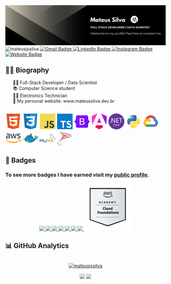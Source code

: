 <!-- Banner -->
<div align="center" width="100%">
  <img src="resources/Banner.png">
</div>

<!-- Personal Information -->
<div>
  <!-- Contact and Infos -->
  <div align="left">
    <img src="https://komarev.com/ghpvc/?username=mateusjssilva&label=Profile%20views&color=0e75b6&style=for-the-badge" alt="mateusjssilva" />
    <a href="mailto:trabalhomateusjs521@gmail.com" target="_blank">
      <img src="https://img.shields.io/badge/Gmail-D14836?style=for-the-badge&logo=gmail&logoColor=white" alt="Gmail Badge"/>
    </a>
    <a href="https://www.linkedin.com/in/mateus-silva-7b9796211/" target="_blank">
      <img src="https://img.shields.io/badge/LinkedIn-0077B5?style=for-the-badge&logo=linkedin&logoColor=white" alt="LinkedIn Badge"/>
    </a>
    <a href="https://www.instagram.com/mateus_silva.dev/" target="_blank">
      <img src="https://img.shields.io/badge/Instagram-E4405F?style=for-the-badge&logo=instagram&logoColor=white" alt="Instagram Badge"/>
    </a>
    <a href="https://www.mateussilva.dev.br/" target="_blank">
      <img src="https://img.shields.io/badge/Website-4285F4?style=for-the-badge&logo=google-chrome&logoColor=white" alt="Website Badge"/>
    </a>
  </div>
  <h2>👨‍💻 Biography</h2>
  <ul style="list-style-type:none;">
    <li>👨‍💻 Full-Stack Developer / Data Scientist</li>
    <li>📚 Computer Science student</li>
    <li>👨‍🔧 Electronics Technician</li>
    <li>🔗 My personal website: <a href="https://www.mateussilva.dev.br" target="_blank" style="text-decoration: none; color: inherit;">www.mateussilva.dev.br</a></li>
  </ul>
</div>

<!-- Tech Stack -->
<div>
  <br>
  <code><img width="50" src="https://github.com/devicons/devicon/blob/master/icons/html5/html5-original.svg" title="HTML5" alt="HTML5"/></code>
  <code><img width="50" src="https://github.com/devicons/devicon/blob/master/icons/css3/css3-original.svg" title="CSS3" alt="CSS3"/></code>
  <code><img width="50" src="https://github.com/devicons/devicon/blob/master/icons/javascript/javascript-original.svg" title="JavaScript" alt="JavaScript"/></code>
  <code><img width="50" src="https://github.com/devicons/devicon/blob/master/icons/typescript/typescript-original.svg" title="TypeScript" alt="TypeScript"/></code>
  <code><img width="50" src="https://github.com/devicons/devicon/blob/master/icons/bootstrap/bootstrap-original.svg" title="Bootstrap" alt="Bootstrap"/></code>
  <code><img width="50" src="https://github.com/devicons/devicon/blob/master/icons/angular/angular-original.svg" title="Angular" alt="Angular"/></code>
  <code><img width="50" src="https://github.com/devicons/devicon/blob/master/icons/dotnetcore/dotnetcore-original.svg" title=".NET Core" alt=".NET Core"/></code>
  <code><img width="50" src="https://github.com/devicons/devicon/blob/master/icons/python/python-original.svg" title="Python" alt="Python"/></code>
  <code><img width="50" src="https://github.com/devicons/devicon/blob/master/icons/googlecloud/googlecloud-original.svg" title="Google Cloud" alt="Google Cloud"/></code>
  <code><img width="50" src="https://github.com/devicons/devicon/blob/master/icons/amazonwebservices/amazonwebservices-original-wordmark.svg" title="AWS" alt="AWS"/></code>
  <code><img width="50" src="https://github.com/devicons/devicon/blob/master/icons/docker/docker-original.svg" title="Docker" alt="Docker"/></code>
  <code><img width="50" src="https://github.com/devicons/devicon/blob/master/icons/mysql/mysql-original-wordmark.svg" title="MySQL" alt="MySQL"/></code>
  <code><img width="50" src="https://github.com/devicons/devicon/blob/master/icons/microsoftsqlserver/microsoftsqlserver-original.svg" title="SQL Server" alt="SQL Server"/></code>
</div>

<div>
  <h2>🚀 Badges</h2>
  <h3>To see more badges I have earned visit my <a  href="https://www.cloudskillsboost.google/public_profiles/b13485ad-d45c-4c64-ba92-ad53c32c27d3">public profile</a>.</h3>
  <div align="center">
    <a href="https://www.cloudskillsboost.google/public_profiles/b13485ad-d45c-4c64-ba92-ad53c32c27d3/badges/14179136" target="_blank">
      <img height="150px" src="https://cdn.qwiklabs.com/KR41r5TH13jpDKg2Bpv1%2FO7juhEQ9cYZ756fYxlQd9Y%3D">
    </a>
    <a href="https://www.cloudskillsboost.google/public_profiles/b13485ad-d45c-4c64-ba92-ad53c32c27d3/badges/14180194" target="_blank">
      <img height="150px" src="https://cdn.qwiklabs.com/3hiWvIvbL7Se3k5QxX8I45i3fz1PPl%2BOGBTtzrhjtWo%3D">
    </a>
    <a href="https://www.cloudskillsboost.google/public_profiles/b13485ad-d45c-4c64-ba92-ad53c32c27d3/badges/14156681" target="_blank">
      <img height="150px" src="https://cdn.qwiklabs.com/ORoZ295Vb%2BLs6VvawOctoRUBLHnLS3sKloFU6AIRZhE%3D">
    </a>
    <a href="https://www.cloudskillsboost.google/public_profiles/b13485ad-d45c-4c64-ba92-ad53c32c27d3/badges/14178473" target="_blank">
      <img height="150px" src="https://cdn.qwiklabs.com/TVR1AMh8sKiqC8HECnhUcS0H7Gzzc8i1FsUw7hnuxIo%3D">
    </a>
    <a href="https://www.cloudskillsboost.google/public_profiles/b13485ad-d45c-4c64-ba92-ad53c32c27d3/badges/14241005" target="_blank">
      <img height="150px" src="https://cdn.qwiklabs.com/41Qz1ksWwngxbTpfJ%2FIZveqxfCwLwhS7yY7UKExYt80%3D">
    </a>
    <a href="https://www.cloudskillsboost.google/public_profiles/b13485ad-d45c-4c64-ba92-ad53c32c27d3/badges/14240968" target="_blank">
      <img height="150px" src="https://cdn.qwiklabs.com/Meu%2BR9A0204fPOsjzueiSH1IUl9JVhlGSEJjT7IAczQ%3D">
    </a>
    <a href="https://www.cloudskillsboost.google/public_profiles/b13485ad-d45c-4c64-ba92-ad53c32c27d3/badges/14234744" target="_blank">
      <img height="150px" src="https://cdn.qwiklabs.com/oyB%2Bcuv1ssQM0tzp3hBi5D2IePU1obATF%2Fz0R2Tu8uw%3D">
    </a>
     <img height="150px" src="resources/aws-academy.png">
  </div>
</div>

<!-- GitHub Analytics -->
<div>
  <h2>📊 GitHub Analytics</h2>  
  <div align="center">
    <br>
    <a href="https://github.com/ryo-ma/github-profile-trophy">
      <img src="https://github-profile-trophy.vercel.app/?username=mateusjssilva&rank=SECRET,SSS,S,AAA,AA,A&row=1&column=5&margin-w=15&margin-h=15" alt="mateusjssilva"/>
    </a>
    <br>
    <br>
    <img height="200em" src="https://github-readme-stats.vercel.app/api?username=MateusjsSilva&show_icons=true&theme=github_dark_dimmed&count_private=true" />
    <img height="200em" src="https://github-readme-stats.vercel.app/api/top-langs/?username=MateusjsSilva&layout=donut&show_icons=true&theme=github_dark_dimmed&count_private=true"/>
  </div>
</div>
